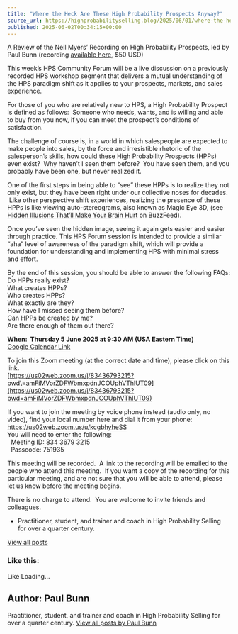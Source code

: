 ```yaml
---
title: "Where the Heck Are These High Probability Prospects Anyway?"
source_url: https://highprobabilityselling.blog/2025/06/01/where-the-heck-are-these-high-probability-prospects-anyway-2
published: 2025-06-02T00:34:15+00:00
---
```

A Review of the Neil Myers’ Recording on High Probability Prospects, led by Paul Bunn (recording [available here](https://high-probability-selling.myshopify.com/cart/42589175447612:1?channel=buy_button), $50 USD)


This week’s HPS Community Forum will be a live discussion on a previously recorded HPS workshop segment that delivers a mutual understanding of the HPS paradigm shift as it applies to your prospects, markets, and sales experience. 


For those of you who are relatively new to HPS, a High Probability Prospect is defined as follows:  Someone who needs, wants, and is willing and able to buy from you now, if you can meet the prospect’s conditions of satisfaction.


The challenge of course is, in a world in which salespeople are expected to make people into sales, by the force and irresistible rhetoric of the salesperson’s skills, how could these High Probability Prospects (HPPs) even exist?  Why haven’t I seen them before?  You have seen them, and you probably have been one, but never realized it.


One of the first steps in being able to “see” these HPPs is to realize they not only exist, but they have been right under our collective noses for decades.  Like other perspective shift experiences, realizing the presence of these HPPs is like viewing auto\-stereograms, also known as Magic Eye 3D, (see [Hidden Illusions That’ll Make Your Brain Hurt](https://www.buzzfeed.com/agh/tk-hidden-illusions-thatll-make-your-brain-hurt) on BuzzFeed).


Once you’ve seen the hidden image, seeing it again gets easier and easier through practice. This HPS Forum session is intended to provide a similar “aha” level of awareness of the paradigm shift, which will provide a foundation for understanding and implementing HPS with minimal stress and effort.


By the end of this session, you should be able to answer the following FAQs:  
Do HPPs really exist?  
What creates HPPs?  
Who creates HPPs?  
What exactly are they?  
How have I missed seeing them before?  
Can HPPs be created by me?  
Are there enough of them out there?


**When:  Thursday 5 June 2025 at 9:30 AM (USA Eastern Time)**  
[Google Calendar Link](https://calendar.google.com/calendar/event?action=TEMPLATE&tmeid=NzRubWhyMWJhNXFnZTMxYTYwN2F2bDk5aTIgbDFwNmc1NDhlcWxwYTY3dHQyYnFzbzJ0OWtAZw&tmsrc=l1p6g548eqlpa67tt2bqso2t9k%40group.calendar.google.com)


To join this Zoom meeting (at the correct date and time), please click on this link.  
[https://us02web.zoom.us/j/83436793215?pwd\=amFiMVorZDFWbmxpdnJCOUphVThlUT09](https://us02web.zoom.us/j/83436793215?pwd=amFiMVorZDFWbmxpdnJCOUphVThlUT09)


If you want to join the meeting by voice phone instead (audio only, no video), find your local number here and dial it from your phone:    
<https://us02web.zoom.us/u/kcgbhyheSS>  
You will need to enter the following:  
  Meeting ID: 834 3679 3215  
  Passcode: 751935


This meeting will be recorded.  A link to the recording will be emailed to the people who attend this meeting.  If you want a copy of the recording for this particular meeting, and are not sure that you will be able to attend, please let us know before the meeting begins. 


There is no charge to attend.  You are welcome to invite friends and colleagues.






* Practitioner, student, and trainer and coach in High Probability Selling for over a quarter century. 



[View all posts](https://highprobabilityselling.blog/author/paulbunnhps/ "View all posts")






### Like this:

Like Loading...




Author: Paul Bunn
-----------------



 Practitioner, student, and trainer and coach in High Probability Selling for over a quarter century. [View all posts by Paul Bunn](https://highprobabilityselling.blog/author/paulbunnhps/)
